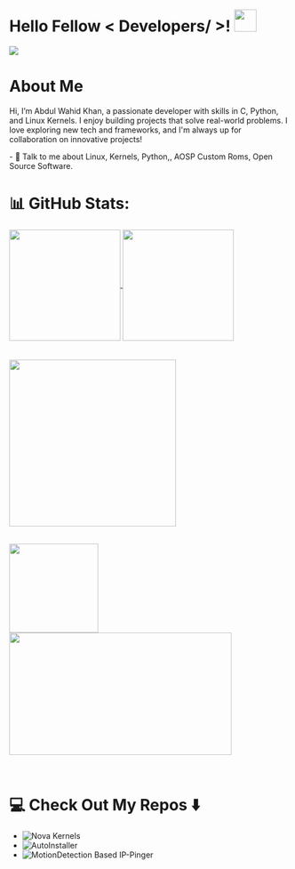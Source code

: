 # Hello Fellow < Developers/ >! <img src = "https://raw.githubusercontent.com/MartinHeinz/MartinHeinz/master/wave.gif" width = 40px> 
[![](https://visitcount.itsvg.in/api?id=wahid7852&icon=0&color=0)](https://visitcount.itsvg.in)

# About Me
<p>
  Hi, I’m Abdul Wahid Khan, a passionate developer with skills in C, Python, and Linux Kernels. I enjoy building projects that solve real-world problems. I love exploring new tech and frameworks, and I'm always up for collaboration on innovative projects!
</p>
- 💬 Talk to me about Linux, Kernels, Python,, AOSP Custom Roms, Open Source Software. 

# 📊 GitHub Stats:
<a href="https://github.com">
  <img height=200 align="center" src="https://github-readme-stats.vercel.app/api?username=Wahid7852" />
</a>
<a href="https://github.com/Wahid7852">
  <img height=200 align="center" src="https://github-readme-stats.vercel.app/api/top-langs?username=Wahid7852&layout=compact&langs_count=8&card_width=360" />
</a><br/><br/><br/>

<!-- Activity Graph -->
<a href="https://github.com/Wahid7852">
<img height=300 src="https://github-readme-activity-graph.vercel.app/graph?username=Wahid7852&bg_color=282c34&color=FDFD96&line=FDFD96&point=FFFFFF&area_color=79FE96&border_radius=22.5&title_color=FDFD96&border_radius=22px"/>
</a><br/><br/>

<img height=160 align="center" src="https://github-readme-stats.vercel.app/api?username=Wahid7852&theme=tokyonight&hide_border=false&include_all_commits=true&count_private=true" /> <img height=220 width=400 align="center" src="https://github-readme-streak-stats.herokuapp.com/?user=Wahid7852&theme=tokyonight&hide_border=false" />

<br/>

# 💻 Check Out My Repos ⬇️
- ![Nova Kernels](github.com/nova-Kernels/)
- ![AutoInstaller](https://github.com/wahid7852/autoInstaller_Proj)
- ![MotionDetection Based IP-Pinger](https://github.com/Wahid7852/MotionDetection_Based_IP-Pinger)
